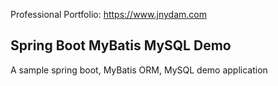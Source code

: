 Professional Portfolio: https://www.jnydam.com

## Spring Boot MyBatis MySQL Demo

A sample spring boot, MyBatis ORM, MySQL demo application
